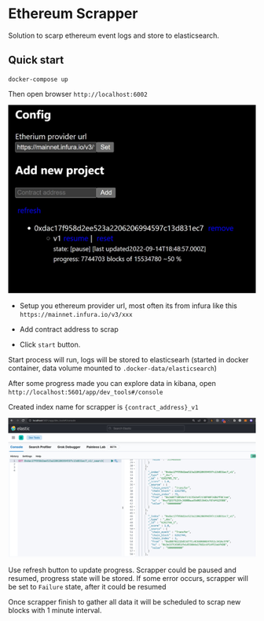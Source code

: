 # Ethereum Scrapper

Solution to scarp ethereum event logs and store to elasticsearch.

## Quick start

```
docker-compose up
```

Then open browser `http://localhost:6002`

![home](assets/home.jpg "home")

+ Setup you ethereum provider url, most often its from infura like this `https://mainnet.infura.io/v3/xxx`

+ Add contract address to scrap
+ Click `start` button. 

Start process will run, logs will be stored to  elasticsearh (started in docker container, data volume mounted to `.docker-data/elasticsearch`)

After some progress made you can explore data in kibana, open `http://localhost:5601/app/dev_tools#/console` 

Created index name for scrapper is  `{contract_address}_v1`

![kibana](assets/kibana.jpg "kibana")

Use refresh button to update progress.
Scrapper could be paused and resumed, progress state will be stored. If some error occurs, scrapper will be set to `Failure` state, after it could be resumed

Once scrapper finish to gather all data it will be scheduled to scrap new blocks with 1 minute interval.